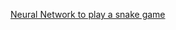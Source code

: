 [Neural Network to play a snake game](https://medium.com/@korolvs/today-im-going-to-talk-about-a-small-practical-example-of-using-neural-networks-training-one-to-6b2cbd6efdb3)
